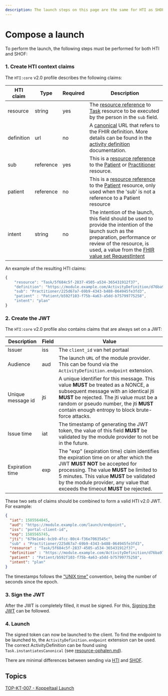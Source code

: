 ```yaml
---
description: The launch steps on this page are the same for HTI as SHOF
---
```


# Compose a launch

To perform the launch, the following steps must be performed for both HTI and SHOF:

### 1. Create HTI context claims

The `HTI:core` v2.0 profile describes the following claims:

| HTI claim  | Type      | Required | Description                                                                                                                                                                                                                                                                                                                                                                                                                                                                                             |
| ---------- | --------- | -------- | ------------------------------------------------------------------------------------------------------------------------------------------------------------------------------------------------------------------------------------------------------------------------------------------------------------------------------------------------------------------------------------------------------------------------------------------------------------------------------------------------------- |
| resource   | string    | yes      | The [resource reference](https://www.hl7.org/fhir/R4/references.html#Reference) to [Task](https://simplifier.net/koppeltaalv2.0/kt2_task) resource to be executed by the person in the `sub` field.                                                                                                                                                                                                                                                                                                                                                                                                                             |
| definition | url       | no       | A [canonical](http://hl7.org/fhir/R4/references.html#canonical) URL that refers to the FHIR definition. More details can be found in the [activity definition](https://www.hl7.org/fhir/r4/activitydefinition.html) documentation.                                                                                                                                                                                                                                                                      |
| sub        | reference | yes      | This is a [resource reference](https://www.hl7.org/fhir/R4/references.html#Reference) to the [Patient](https://simplifier.net/koppeltaalv2.0/kt2_patient) or [Practitioner](https://simplifier.net/koppeltaalv2.0/kt2_practitioner) resource.                           |
| patient    | reference | no       | This is a [resource reference](https://www.hl7.org/fhir/R4/references.html#Reference) to the [Patient](https://simplifier.net/koppeltaalv2.0/kt2_patient) resource, only used when the 'sub' is not a reference to a Patient resource |
| intent     | string    | no       | The intention of the launch, this field should be used to provide the intention of the launch such as the preparation, performance or review of the resource, is used, a value from the [FHIR value set RequestIntent](https://www.hl7.org/fhir/R4/valueset-request-intent.html)                                                                                                                                                                                                                        |

An example of the resulting HTI claims:

```javascript
{
    "resource": "Task/5f684c5f-2837-4505-a534-365431912f37",
    "definition": "https://module.example.com/ActivityDefinition/d76ba97b-bfce-4a75-8e7a-2133778d1089",
    "sub": "Practitioner/225d67a7-69b9-4343-b488-064945fe3fd3",
    "patient" : "Patient/b592f103-f75b-4a63-a5dd-b75799775258",
    "intent": "plan"
}
```

### 2. Create the JWT

The `HTI:core` v2.0 profile also contains claims that are always set on a JWT:

| Description       | Field | Value                                                                                                                                                                                                                                                                                             |
| ----------------- | ----- | ------------------------------------------------------------------------------------------------------------------------------------------------------------------------------------------------------------------------------------------------------------------------------------------------- |
| Issuer            | iss   | The `client_id` van het portaal                                                                                                                                                                                                                                                                   |
| Audience          | aud   | The launch `URL` of the module provider. This can be found via the `ActivityDefinition.endpoint` extension.                                                                                                                                                                                       |
| Unique message id | jti   | A unique identifier for this message. This value **MUST** be treated as a NONCE, a subsequent message with an identical jti **MUST** be rejected. The jti value must be a random or pseudo number, the jti **MUST** contain enough entropy to block brute-force attacks.                          |
| Issue time        | iat   | The timestamp of generating the JWT token, the value of this field **MUST** be validated by the module provider to not be in the future.                                                                                                                                                          |
| Expiration time   | exp   | The "exp" (expiration time) claim identifies the expiration time on or after which the JWT **MUST NOT** be accepted for processing. The value **MUST** be limited to 5 minutes. This value **MUST** be validated by the module provider, any value that exceeds the timeout **MUST** be rejected. |

These two sets of claims should be combined to form a valid HTI v2.0 JWT. For example:

```json
{
  "iat": 1585564845,
  "aud": "https://module.example.com/launch/endpoint",
  "iss": "portal-client-id",
  "exp": 1585565745,
  "jti": "679e1e4c-bcb9-4fcc-80c4-f36e7063545c"
  "sub" : "Practitioner/225d67a7-69b9-4343-b488-064945fe3fd3",
  "resource" : "Task/5f684c5f-2837-4505-a534-365431912f37",
  "definition" : "https://module.example.com/ActivityDefinition/d76ba97b-bfce-4a75-8e7a-2133778d1089",
  "patient" : "Patient/b592f103-f75b-4a63-a5dd-b75799775258",
  "intent": "plan"
}
```

The timestamps follows the ["UNIX time"](https://en.wikipedia.org/wiki/Unix\_time) convention, being the number of seconds since the epoch.

### 3. Sign the JWT

After the JWT is completely filled, it must be signed. For this, [Signing the JWT](../../connectie-maken-met-koppeltaal/requirements/jwt-ondertekenen.md) can be followed.

### 4. Launch

The signed token can now be launched to the client. To find the endpoint to be launched to, the `ActivityDefinition.endpoint` extension can be used. The correct ActivityDefinition can be found using `Task.instantiatesCanonical` (see [resource-ophalen.md](../../resources-managen/crud-operaties/resource-ophalen.md "mention")).

There are minimal differences between sending via [HTI](hti-launch-versturen.md) and [SHOF](broken-reference/).

## Topics

[TOP-KT-007 - Koppeltaal Launch](https://vzvz.atlassian.net/wiki/spaces/KTSA/pages/27123510/TOP-KT-007+-+Koppeltaal+Launch)
